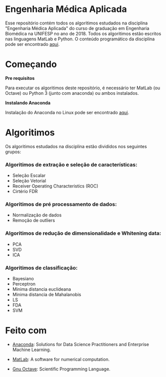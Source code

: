 # Engenharia Médica Aplicada
Esse repositório contém todos os algoritimos estudados na disciplina "Engenharia Médica Aplicada" do curso de graduação em Engenharia Biomédica na UNIFESP no ano de 2018. Todos os algoritimos estão escritos nas linguagens MatLab e Python. O conteúdo programático da disciplina pode ser encontrado [aqui](https://unifesp.br/campus/sjc/images/SJC/03-GRADUCAO/UC/Engenharia_Medica_Aplicada.pdf).

# Começando

**Pre requisitos**

Para executar os algoritimos deste repositório, é necessário ter MatLab (ou Octave) ou Python 3 (junto com anaconda) ou ambos instalados.

**Instalando Anaconda**

Instalação do Anaconda no Linux pode ser encontrado [aqui](https://www.digitalocean.com/community/tutorials/how-to-install-anaconda-on-ubuntu-18-04-quickstart-pt).

# Algoritimos

Os algoritimos estudados na disciplina estão divididos nos seguintes grupos:

### Algoritimos de extração e seleção de características:

- Seleção Escalar
- Seleção Vetorial
- Receiver Operating Characteristics (ROC)
- Cirtério FDR

### Algoritimos de pré processamento de dados:

- Normalização de dados
- Remoção de outliers

### Algoritimos de redução de dimensionalidade e Whitening data:

- PCA
- SVD
- ICA

### Algoritimos de classificação:

- Bayesiano
- Perceptron
- Minima distancia euclideana
- Minima distancia de Mahalanobis
- LS
- FDA
- SVM

# Feito com
- [Anaconda](www.anaconda.com): Solutions for Data Science Practitioners and Enterprise Machine Learning.

- [MatLab](https://www.mathworks.com): A software for numerical computation.

- [Gnu Octave](https://www.gnu.org/software/octave/): Scientific Programming Language.

